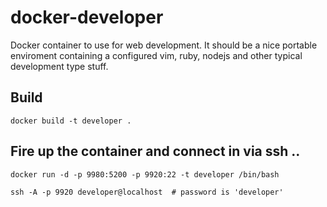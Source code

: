 docker-developer
================

Docker container to use for web development. It should be a nice portable enviroment
containing a configured vim, ruby, nodejs and other typical development type stuff.

## Build

    docker build -t developer .

## Fire up the container and connect in via ssh ..

    docker run -d -p 9980:5200 -p 9920:22 -t developer /bin/bash

    ssh -A -p 9920 developer@localhost  # password is 'developer'

